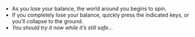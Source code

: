 - As you lose your balance, the world around you begins to spin.
- If you completely lose your balance, quickly press the indicated keys, or you’ll collapse to the ground.
- *You should try it now while it’s still safe…*